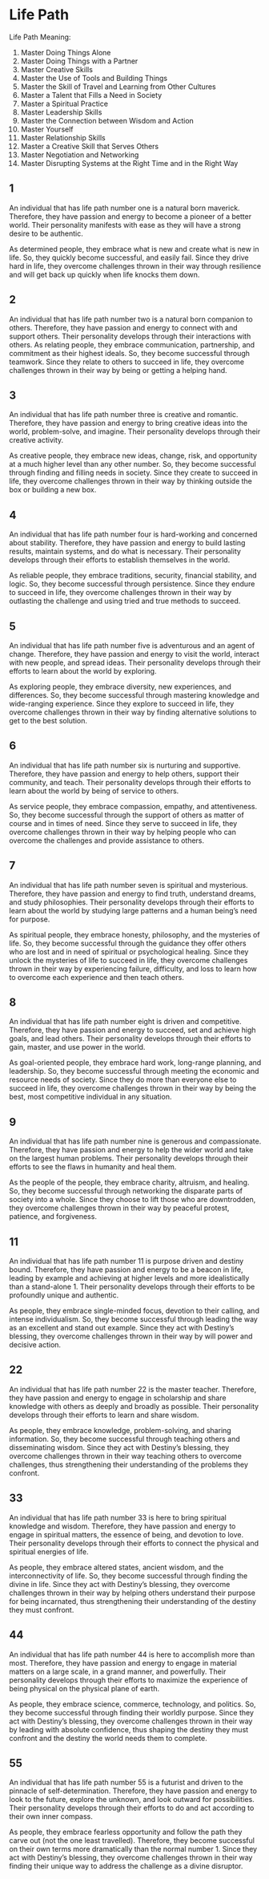 # Life Path

Life Path Meaning:

1.	Master Doing Things Alone
2.	Master Doing Things with a Partner
3.	Master Creative Skills
4.	Master the Use of Tools and Building Things
5.	Master the Skill of Travel and Learning from Other Cultures
6.	Master a Talent that Fills a Need in Society
7.	Master a Spiritual Practice
8.	Master Leadership Skills
9.	Master the Connection between Wisdom and Action
11.	Master Yourself
22.	Master Relationship Skills
33.	Master a Creative Skill that Serves Others
44.	Master Negotiation and Networking
55.	Master Disrupting Systems at the Right Time and in the Right Way


## 1
An individual that has life path number one is a natural born maverick. Therefore, they have passion and energy to become a pioneer of a better world. Their personality manifests with ease as they will have a strong desire to be authentic.

As determined people, they embrace what is new and create what is new in life. So, they quickly become successful, and easily fail. Since they drive hard in life, they overcome challenges thrown in their way through resilience and will get back up quickly when life knocks them down.

## 2
An individual that has life path number two is a natural born companion to others. Therefore, they have passion and energy to connect with and support others. Their personality develops through their interactions with others.
As relating people, they embrace communication, partnership, and commitment as their highest ideals. So, they become successful through teamwork. Since they relate to others to succeed in life, they overcome challenges thrown in their way by being or getting a helping hand.

## 3
An individual that has life path number three is creative and romantic. Therefore, they have passion and energy to bring creative ideas into the world, problem-solve, and imagine. Their personality develops through their creative activity.

As creative people, they embrace new ideas, change, risk, and opportunity at a much higher level than any other number. So, they become successful through finding and filling needs in society. Since they create to succeed in life, they overcome challenges thrown in their way by thinking outside the box or building a new box.

## 4
An individual that has life path number four is hard-working and concerned about stability. Therefore, they have passion and energy to build lasting results, maintain systems, and do what is necessary. Their personality develops through their efforts to establish themselves in the world.

As reliable people, they embrace traditions, security, financial stability, and logic. So, they become successful through persistence. Since they endure to succeed in life, they overcome challenges thrown in their way by outlasting the challenge and using tried and true methods to succeed.

## 5
An individual that has life path number five is adventurous and an agent of change. Therefore, they have passion and energy to visit the world, interact with new people, and spread ideas. Their personality develops through their efforts to learn about the world by exploring.

As exploring people, they embrace diversity, new experiences, and differences. So, they become successful through mastering knowledge and wide-ranging experience. Since they explore to succeed in life, they overcome challenges thrown in their way by finding alternative solutions to get to the best solution.

## 6
An individual that has life path number six is nurturing and supportive. Therefore, they have passion and energy to help others, support their community, and teach. Their personality develops through their efforts to learn about the world by being of service to others.

As service people, they embrace compassion, empathy, and attentiveness. So, they become successful through the support of others as matter of course and in times of need. Since they serve to succeed in life, they overcome challenges thrown in their way by helping people who can overcome the challenges and provide assistance to others.

## 7
An individual that has life path number seven is spiritual and mysterious. Therefore, they have passion and energy to find truth, understand dreams, and study philosophies. Their personality develops through their efforts to learn about the world by studying large patterns and a human being’s need for purpose.

As spiritual people, they embrace honesty, philosophy, and the mysteries of life. So, they become successful through the guidance they offer others who are lost and in need of spiritual or psychological healing. Since they unlock the mysteries of life to succeed in life, they overcome challenges thrown in their way by experiencing failure, difficulty, and loss to learn how to overcome each experience and then teach others.

## 8
An individual that has life path number eight is driven and competitive. Therefore, they have passion and energy to succeed, set and achieve high goals, and lead others. Their personality develops through their efforts to gain, master, and use power in the world.

As goal-oriented people, they embrace hard work, long-range planning, and leadership. So, they become successful through meeting the economic and resource needs of society. Since they do more than everyone else to succeed in life, they overcome challenges thrown in their way by being the best, most competitive individual in any situation.

## 9
An individual that has life path number nine is generous and compassionate. Therefore, they have passion and energy to help the wider world and take on the largest human problems. Their personality develops through their efforts to see the flaws in humanity and heal them.

As the people of the people, they embrace charity, altruism, and healing. So, they become successful through networking the disparate parts of society into a whole. Since they choose to lift those who are downtrodden, they overcome challenges thrown in their way by peaceful protest, patience, and forgiveness.

## 11
An individual that has life path number 11 is purpose driven and destiny bound. Therefore, they have passion and energy to be a beacon in life, leading by example and achieving at higher levels and more idealistically than a stand-alone 1. Their personality develops through their efforts to be profoundly unique and authentic.

As people, they embrace single-minded focus, devotion to their calling, and intense individualism. So, they become successful through leading the way as an excellent and stand out example. Since they act with Destiny’s blessing, they overcome challenges thrown in their way by will power and decisive action.

## 22
An individual that has life path number 22 is the master teacher. Therefore, they have passion and energy to engage in scholarship and share knowledge with others as deeply and broadly as possible. Their personality develops through their efforts to learn and share wisdom.

As people, they embrace knowledge, problem-solving, and sharing information. So, they become successful through teaching others and disseminating wisdom. Since they act with Destiny’s blessing, they overcome challenges thrown in their way teaching others to overcome challenges, thus strengthening their understanding of the problems they confront.

## 33
An individual that has life path number 33 is here to bring spiritual knowledge and wisdom. Therefore, they have passion and energy to engage in spiritual matters, the essence of being, and devotion to love. Their personality develops through their efforts to connect the physical and spiritual energies of life.

As people, they embrace altered states, ancient wisdom, and the interconnectivity of life. So, they become successful through finding the divine in life. Since they act with Destiny’s blessing, they overcome challenges thrown in their way by helping others understand their purpose for being incarnated, thus strengthening their understanding of the destiny they must confront.

## 44
An individual that has life path number 44 is here to accomplish more than most. Therefore, they have passion and energy to engage in material matters on a large scale, in a grand manner, and powerfully. Their personality develops through their efforts to maximize the experience of being physical on the physical plane of earth.

As people, they embrace science, commerce, technology, and politics. So, they become successful through finding their worldly purpose. Since they act with Destiny’s blessing, they overcome challenges thrown in their way by leading with absolute confidence, thus shaping the destiny they must confront and the destiny the world needs them to complete.

## 55
An individual that has life path number 55 is a futurist and driven to the pinnacle of self-determination. Therefore, they have passion and energy to look to the future, explore the unknown, and look outward for possibilities. Their personality develops through their efforts to do and act according to their own inner compass.

As people, they embrace fearless opportunity and follow the path they carve out (not the one least travelled). Therefore, they become successful on their own terms more dramatically than the normal number 1. Since they act with Destiny’s blessing, they overcome challenges thrown in their way finding their unique way to address the challenge as a divine disruptor.
